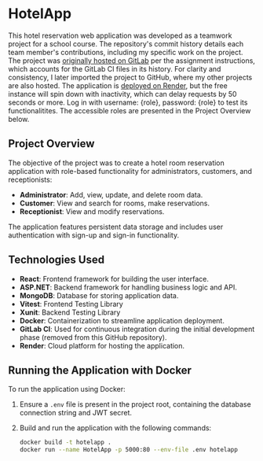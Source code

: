# HotelApp

This hotel reservation web application was developed as a teamwork project for a school course. The repository's commit history details each team member's contributions, including my specific work on the project. The project was [originally hosted on GitLab](https://gitlab.com/joonashkra/hotelapp) per the assignment instructions, which accounts for the GitLab CI files in its history. For clarity and consistency, I later imported the project to GitHub, where my other projects are also hosted. The application is [deployed on Render](https://devops-hotelapp.onrender.com/), but the free instance will spin down with inactivity, which can delay requests by 50 seconds or more. Log in with username: {role}, password: {role} to test its functionalitites. The accessible roles are presented in the Project Overview below.

## Project Overview

The objective of the project was to create a hotel room reservation application with role-based functionality for administrators, customers, and receptionists:

- **Administrator**: Add, view, update, and delete room data.  
- **Customer**: View and search for rooms, make reservations.  
- **Receptionist**: View and modify reservations.

The application features persistent data storage and includes user authentication with sign-up and sign-in functionality.

## Technologies Used

- **React**: Frontend framework for building the user interface.  
- **ASP.NET**: Backend framework for handling business logic and API.  
- **MongoDB**: Database for storing application data.  
- **Vitest**: Frontend Testing Library
- **Xunit**: Backend Testing Library
- **Docker**: Containerization to streamline application deployment.  
- **GitLab CI**: Used for continuous integration during the initial development phase (removed from this GitHub repository).  
- **Render**: Cloud platform for hosting the application.

## Running the Application with Docker

To run the application using Docker:

1. Ensure a `.env` file is present in the project root, containing the database connection string and JWT secret.  
2. Build and run the application with the following commands:  

   ```bash
   docker build -t hotelapp .
   docker run --name HotelApp -p 5000:80 --env-file .env hotelapp
